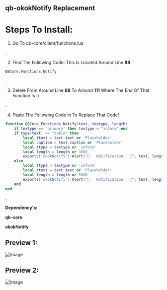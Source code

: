 ## qb-okokNotify Replacement 

# Steps To Install:


1. Go To qb-core/client/functions.lua
 
.


2. Find The Following Code:  This Is Located Around Line **88**

``QBCore.Functions.Notify``

.


3. Delete From Around Line **88** To Around **111** Where The End Of That Function Is :)
 
.


4. Paste The Following Code In To Replace That Code!

```lua
function QBCore.Functions.Notify(text, textype, length)
    if textype == "primary" then textype = "inform" end
    if type(text) == "table" then
        local ttext = text.text or 'Placeholder'
        local caption = text.caption or 'Placeholder'
        local ttype = textype or 'inform'
        local length = length or 3000
        exports['okokNotify']:Alert("🔔   Notification   🔔", text, length, "info")
    else
        local ttype = textype or 'inform'
        local ttext = text.text or 'Placeholder'
        local length = length or 5000
        exports['okokNotify']:Alert("🔔   Notification   🔔", text, length, "info")
    end
end
```

.

**Dependency's:**

**qb-core**

**okokNotify**


## Preview 1:

![Image](https://capy-cdn.xyz/cx4EIsugilYG.png)



## Preview 2:

![Image](https://capy-cdn.xyz/1QqLDwdQKY3n.png)
